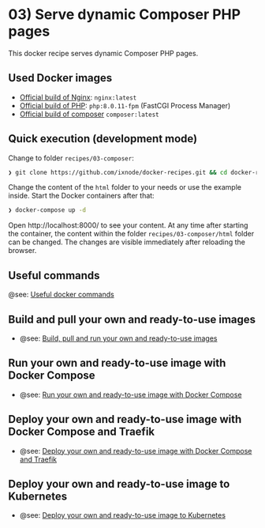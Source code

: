 # 03) Serve dynamic Composer PHP pages

This docker recipe serves dynamic Composer PHP pages.

## Used Docker images

* [Official build of Nginx](https://hub.docker.com/_/nginx): `nginx:latest`
* [Official build of PHP](https://hub.docker.com/_/php): `php:8.0.11-fpm` (FastCGI Process Manager)
* [Official build of composer](https://hub.docker.com/_/composer) `composer:latest`

## Quick execution (development mode)

Change to folder `recipes/03-composer`:

```bash
❯ git clone https://github.com/ixnode/docker-recipes.git && cd docker-recipes/recipes/03-composer
```

Change the content of the `html` folder to your needs or use the example inside. Start the Docker containers after that:

```bash
❯ docker-compose up -d
```

Open http://localhost:8000/ to see your content. At any time after starting the
container, the content within the folder `recipes/03-composer/html` folder can be
changed. The changes are visible immediately after reloading the browser.

## Useful commands

@see: [Useful docker commands](../../docs/commands.md)

## Build and pull your own and ready-to-use images

* @see: [Build, pull and run your own and ready-to-use images](build/README.md)

## Run your own and ready-to-use image with Docker Compose

* @see: [Run your own and ready-to-use image with Docker Compose](build/docs/docker-compose.md)

## Deploy your own and ready-to-use image with Docker Compose and Traefik

* @see: [Deploy your own and ready-to-use image with Docker Compose and Traefik](build/docs/docker-compose.traefik.md)

## Deploy your own and ready-to-use image to Kubernetes

* @see: [Deploy your own and ready-to-use image to Kubernetes](build/docs/kubernetes.md)
